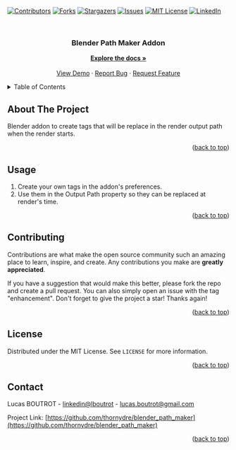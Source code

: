 <div id="top"></div>
<!--
*** Thanks for checking out the Best-README-Template. If you have a suggestion
*** that would make this better, please fork the repo and create a pull request
*** or simply open an issue with the tag "enhancement".
*** Don't forget to give the project a star!
*** Thanks again! Now go create something AMAZING! :D
-->



<!-- PROJECT SHIELDS -->
<!--
*** I'm using markdown "reference style" links for readability.
*** Reference links are enclosed in brackets [ ] instead of parentheses ( ).
*** See the bottom of this document for the declaration of the reference variables
*** for contributors-url, forks-url, etc. This is an optional, concise syntax you may use.
*** https://www.markdownguide.org/basic-syntax/#reference-style-links
-->
[![Contributors][contributors-shield]][contributors-url]
[![Forks][forks-shield]][forks-url]
[![Stargazers][stars-shield]][stars-url]
[![Issues][issues-shield]][issues-url]
[![MIT License][license-shield]][license-url]
[![LinkedIn][linkedin-shield]][linkedin-url]

<br />
<h3 align="center">Blender Path Maker Addon</h3>
  <p align="center">
    <a href="https://github.com/thornydre/blender_path_maker"><strong>Explore the docs »</strong></a>
    <br />
    <br />
    <a href="https://github.com/thornydre/blender_path_maker">View Demo</a>
    ·
    <a href="https://github.com/thornydre/blender_path_maker/issues">Report Bug</a>
    ·
    <a href="https://github.com/thornydre/blender_path_maker/pulls">Request Feature</a>
  </p>
</div>



<!-- TABLE OF CONTENTS -->
<details>
  <summary>Table of Contents</summary>
  <ol>
    <li><a href="#about-the-project">About The Project</a></li>
    <li><a href="#usage">Usage</a></li>
    <li><a href="#contributing">Contributing</a></li>
    <li><a href="#license">License</a></li>
    <li><a href="#contact">Contact</a></li>
  </ol>
</details>



<!-- ABOUT THE PROJECT -->
## About The Project

Blender addon to create tags that will be replace in the render output path when the render starts.

<p align="right">(<a href="#top">back to top</a>)</p>



<!-- USAGE EXAMPLES -->
## Usage

1. Create your own tags in the addon's preferences.
2. Use them in the Output Path property so they can be replaced at render's time.

<p align="right">(<a href="#top">back to top</a>)</p>


<!-- CONTRIBUTING -->
## Contributing

Contributions are what make the open source community such an amazing place to learn, inspire, and create. Any contributions you make are **greatly appreciated**.

If you have a suggestion that would make this better, please fork the repo and create a pull request. You can also simply open an issue with the tag "enhancement".
Don't forget to give the project a star! Thanks again!

<p align="right">(<a href="#top">back to top</a>)</p>


<!-- LICENSE -->
## License

Distributed under the MIT License. See `LICENSE` for more information.

<p align="right">(<a href="#top">back to top</a>)</p>



<!-- CONTACT -->
## Contact

Lucas BOUTROT - [linkedin@lboutrot](https://linkedin.com/in/lboutrot) - lucas.boutrot@gmail.com

Project Link: [https://github.com/thornydre/blender_path_maker](https://github.com/thornydre/blender_path_maker)

<p align="right">(<a href="#top">back to top</a>)</p>


<!-- MARKDOWN LINKS & IMAGES -->
<!-- https://www.markdownguide.org/basic-syntax/#reference-style-links -->
[contributors-shield]: https://img.shields.io/github/contributors/thornydre/blender_path_maker.svg?style=for-the-badge
[contributors-url]: https://github.com/thornydre/blender_path_maker/graphs/contributors
[forks-shield]: https://img.shields.io/github/forks/thornydre/blender_path_maker.svg?style=for-the-badge
[forks-url]: https://github.com/thornydre/blender_path_maker/network/members
[stars-shield]: https://img.shields.io/github/stars/thornydre/blender_path_maker.svg?style=for-the-badge
[stars-url]: https://github.com/thornydre/blender_path_maker/stargazers
[issues-shield]: https://img.shields.io/github/issues/thornydre/blender_path_maker.svg?style=for-the-badge
[issues-url]: https://github.com/thornydre/blender_path_maker/issues
[license-shield]: https://img.shields.io/github/license/thornydre/blender_path_maker.svg?style=for-the-badge
[license-url]: https://github.com/thornydre/blender_path_maker/blob/master/LICENSE.txt
[linkedin-shield]: https://img.shields.io/badge/-LinkedIn-black.svg?style=for-the-badge&logo=linkedin&colorB=555
[linkedin-url]: https://linkedin.com/in/lboutrot
